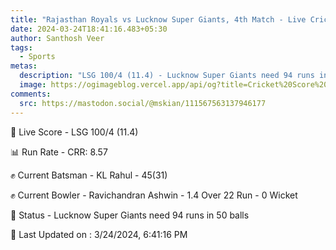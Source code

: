 ```yaml
---
title: "Rajasthan Royals vs Lucknow Super Giants, 4th Match - Live Cricket Score"
date: 2024-03-24T18:41:16.483+05:30
author: Santhosh Veer
tags:
  - Sports
metas:
  description: "LSG 100/4 (11.4) - Lucknow Super Giants need 94 runs in 50 balls"
  image: https://ogimageblog.vercel.app/api/og?title=Cricket%20Score%20%F0%9F%8F%8F
comments:
  src: https://mastodon.social/@mskian/111567563137946177
---
```


🔴 Live Score - LSG 100/4 (11.4)  

📊 Run Rate - CRR: 8.57  

✊ Current Batsman - KL Rahul - 45(31)  

✊ Current Bowler - Ravichandran Ashwin - 1.4 Over 22 Run - 0 Wicket  

📑 Status - Lucknow Super Giants need 94 runs in 50 balls

<!--more-->

📝 Last Updated on : 3/24/2024, 6:41:16 PM
